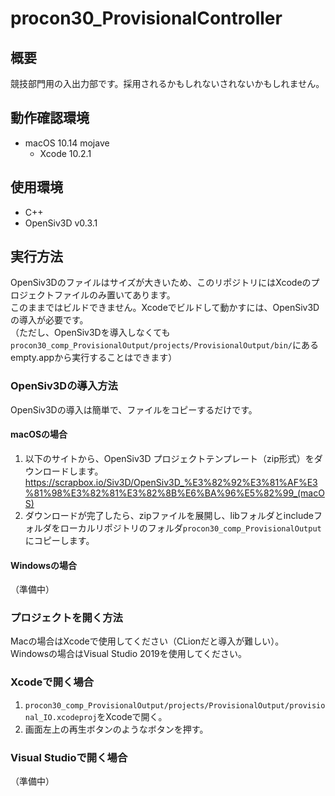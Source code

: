 # procon30_ProvisionalController

## 概要
競技部門用の入出力部です。採用されるかもしれないされないかもしれません。

## 動作確認環境
- macOS 10.14 mojave
  - Xcode 10.2.1

## 使用環境
- C++
- OpenSiv3D v0.3.1

## 実行方法 
OpenSiv3Dのファイルはサイズが大きいため、このリポジトリにはXcodeのプロジェクトファイルのみ置いてあります。  
このままではビルドできません。Xcodeでビルドして動かすには、OpenSiv3Dの導入が必要です。  
（ただし、OpenSiv3Dを導入しなくても`procon30_comp_ProvisionalOutput/projects/ProvisionalOutput/bin/`にあるempty.appから実行することはできます）  

### OpenSiv3Dの導入方法
OpenSiv3Dの導入は簡単で、ファイルをコピーするだけです。  

#### macOSの場合
1. 以下のサイトから、OpenSiv3D プロジェクトテンプレート（zip形式）をダウンロードします。  
https://scrapbox.io/Siv3D/OpenSiv3D_%E3%82%92%E3%81%AF%E3%81%98%E3%82%81%E3%82%8B%E6%BA%96%E5%82%99_(macOS)
2. ダウンロードが完了したら、zipファイルを展開し、libフォルダとincludeフォルダをローカルリポジトリのフォルダ`procon30_comp_ProvisionalOutput`にコピーします。

#### Windowsの場合
（準備中）

### プロジェクトを開く方法
Macの場合はXcodeで使用してください（CLionだと導入が難しい）。  
Windowsの場合はVisual Studio 2019を使用してください。

### Xcodeで開く場合
1. `procon30_comp_ProvisionalOutput/projects/ProvisionalOutput/provisional_IO.xcodeproj`をXcodeで開く。
2. 画面左上の再生ボタンのようなボタンを押す。

### Visual Studioで開く場合
（準備中）
